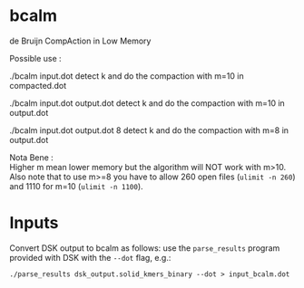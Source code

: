 bcalm
=====

de Bruijn CompAction in Low Memory

Possible use :

./bcalm input.dot
detect k and do the compaction with m=10 in compacted.dot

./bcalm input.dot output.dot
detect k and do the compaction with m=10 in output.dot

./bcalm input.dot output.dot 8
detect k and do the compaction with m=8 in output.dot



Nota Bene :   
Higher m mean lower memory but the algorithm will NOT work with m>10.   
Also note that to use m>=8 you have to allow 260 open files (`ulimit -n 260`)
and 1110 for m=10 (`ulimit -n 1100`).

Inputs
======

Convert DSK output to bcalm as follows: use the `parse_results` program
provided with DSK with the `--dot` flag, e.g.: 

`./parse_results dsk_output.solid_kmers_binary --dot > input_bcalm.dot`
